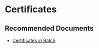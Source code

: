 <properties
    pageTitle="Certificates"
    description="Certificates"
    service="microsoft.batch"
    resource="batchaccounts"
    authors="matthchr"
    ms.author="matthchr"
    displayOrder=""
    articleId="batch-certificates"
    selfHelpType="generic"
    supportTopicIds="32635053"
    resourceTags=""
    productPesIds="15614"
    cloudEnvironments="public"
/>

# Certificates

## **Recommended Documents**
* [Certificates in Batch](https://docs.microsoft.com/azure/batch/batch-api-basics#security-with-certificates)
